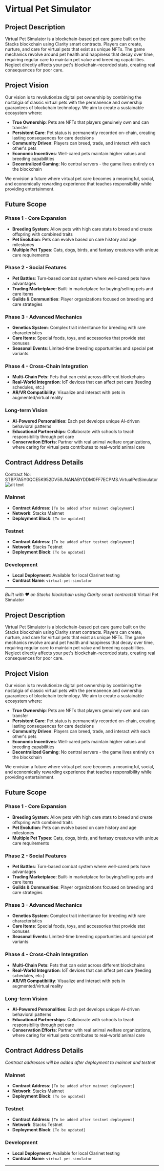 # Virtual Pet Simulator

## Project Description

Virtual Pet Simulator is a blockchain-based pet care game built on the Stacks blockchain using Clarity smart contracts. Players can create, nurture, and care for virtual pets that exist as unique NFTs. The game mechanics revolve around pet health and happiness that decay over time, requiring regular care to maintain pet value and breeding capabilities. Neglect directly affects your pet's blockchain-recorded stats, creating real consequences for poor care.

## Project Vision

Our vision is to revolutionize digital pet ownership by combining the nostalgia of classic virtual pets with the permanence and ownership guarantees of blockchain technology. We aim to create a sustainable ecosystem where:

- **True Ownership**: Pets are NFTs that players genuinely own and can transfer
- **Persistent Care**: Pet status is permanently recorded on-chain, creating lasting consequences for care decisions  
- **Community Driven**: Players can breed, trade, and interact with each other's pets
- **Economic Incentives**: Well-cared pets maintain higher values and breeding capabilities
- **Decentralized Gaming**: No central servers - the game lives entirely on the blockchain

We envision a future where virtual pet care becomes a meaningful, social, and economically rewarding experience that teaches responsibility while providing entertainment.

## Future Scope

### Phase 1 - Core Expansion
- **Breeding System**: Allow pets with high care stats to breed and create offspring with combined traits
- **Pet Evolution**: Pets can evolve based on care history and age milestones
- **Multiple Pet Types**: Cats, dogs, birds, and fantasy creatures with unique care requirements

### Phase 2 - Social Features  
- **Pet Battles**: Turn-based combat system where well-cared pets have advantages
- **Trading Marketplace**: Built-in marketplace for buying/selling pets and care items
- **Guilds & Communities**: Player organizations focused on breeding and care strategies

### Phase 3 - Advanced Mechanics
- **Genetics System**: Complex trait inheritance for breeding with rare characteristics
- **Care Items**: Special foods, toys, and accessories that provide stat bonuses
- **Seasonal Events**: Limited-time breeding opportunities and special pet variants

### Phase 4 - Cross-Chain Integration
- **Multi-Chain Pets**: Pets that can exist across different blockchains
- **Real-World Integration**: IoT devices that can affect pet care (feeding schedules, etc.)
- **AR/VR Compatibility**: Visualize and interact with pets in augmented/virtual reality

### Long-term Vision
- **AI-Powered Personalities**: Each pet develops unique AI-driven behavioral patterns
- **Educational Partnerships**: Collaborate with schools to teach responsibility through pet care
- **Conservation Efforts**: Partner with real animal welfare organizations, where caring for virtual pets contributes to real-world animal care

## Contract Address Details

Contract No: STBP7A5Y0QCE5K952DV59JNANABYDDM0FF7ECPMS.VirtualPetSimulator
![alt text](image.png)


### Mainnet
- **Contract Address**: `[To be added after mainnet deployment]`
- **Network**: Stacks Mainnet
- **Deployment Block**: `[To be updated]`

### Testnet  
- **Contract Address**: `[To be added after testnet deployment]`
- **Network**: Stacks Testnet
- **Deployment Block**: `[To be updated]`

### Development
- **Local Deployment**: Available for local Clarinet testing
- **Contract Name**: `virtual-pet-simulator`

---

*Built with ❤️ on Stacks blockchain using Clarity smart contracts*# Virtual Pet Simulator

## Project Description

Virtual Pet Simulator is a blockchain-based pet care game built on the Stacks blockchain using Clarity smart contracts. Players can create, nurture, and care for virtual pets that exist as unique NFTs. The game mechanics revolve around pet health and happiness that decay over time, requiring regular care to maintain pet value and breeding capabilities. Neglect directly affects your pet's blockchain-recorded stats, creating real consequences for poor care.

## Project Vision

Our vision is to revolutionize digital pet ownership by combining the nostalgia of classic virtual pets with the permanence and ownership guarantees of blockchain technology. We aim to create a sustainable ecosystem where:

- **True Ownership**: Pets are NFTs that players genuinely own and can transfer
- **Persistent Care**: Pet status is permanently recorded on-chain, creating lasting consequences for care decisions  
- **Community Driven**: Players can breed, trade, and interact with each other's pets
- **Economic Incentives**: Well-cared pets maintain higher values and breeding capabilities
- **Decentralized Gaming**: No central servers - the game lives entirely on the blockchain

We envision a future where virtual pet care becomes a meaningful, social, and economically rewarding experience that teaches responsibility while providing entertainment.

## Future Scope

### Phase 1 - Core Expansion
- **Breeding System**: Allow pets with high care stats to breed and create offspring with combined traits
- **Pet Evolution**: Pets can evolve based on care history and age milestones
- **Multiple Pet Types**: Cats, dogs, birds, and fantasy creatures with unique care requirements

### Phase 2 - Social Features  
- **Pet Battles**: Turn-based combat system where well-cared pets have advantages
- **Trading Marketplace**: Built-in marketplace for buying/selling pets and care items
- **Guilds & Communities**: Player organizations focused on breeding and care strategies

### Phase 3 - Advanced Mechanics
- **Genetics System**: Complex trait inheritance for breeding with rare characteristics
- **Care Items**: Special foods, toys, and accessories that provide stat bonuses
- **Seasonal Events**: Limited-time breeding opportunities and special pet variants

### Phase 4 - Cross-Chain Integration
- **Multi-Chain Pets**: Pets that can exist across different blockchains
- **Real-World Integration**: IoT devices that can affect pet care (feeding schedules, etc.)
- **AR/VR Compatibility**: Visualize and interact with pets in augmented/virtual reality

### Long-term Vision
- **AI-Powered Personalities**: Each pet develops unique AI-driven behavioral patterns
- **Educational Partnerships**: Collaborate with schools to teach responsibility through pet care
- **Conservation Efforts**: Partner with real animal welfare organizations, where caring for virtual pets contributes to real-world animal care

## Contract Address Details

*Contract addresses will be added after deployment to mainnet and testnet*

### Mainnet
- **Contract Address**: `[To be added after mainnet deployment]`
- **Network**: Stacks Mainnet
- **Deployment Block**: `[To be updated]`

### Testnet  
- **Contract Address**: `[To be added after testnet deployment]`
- **Network**: Stacks Testnet
- **Deployment Block**: `[To be updated]`

### Development
- **Local Deployment**: Available for local Clarinet testing
- **Contract Name**: `virtual-pet-simulator`

---